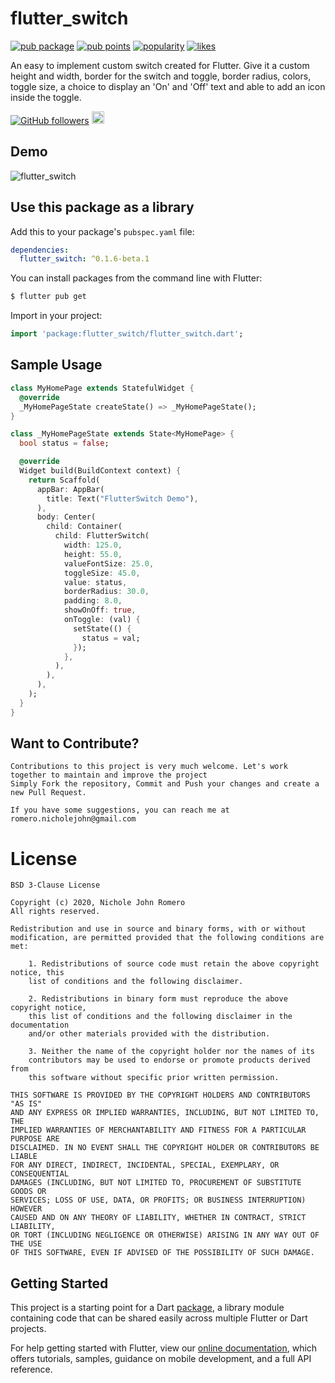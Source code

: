 # flutter_switch

[![pub package](https://img.shields.io/pub/v/flutter_switch.svg)](https://pub.dev/packages/flutter_switch) [![pub points](https://badges.bar/flutter_switch/pub%20points)](https://pub.dev/packages/flutter_switch/score) [![popularity](https://badges.bar/flutter_switch/popularity)](https://pub.dev/packages/flutter_switch/score) [![likes](https://badges.bar/flutter_switch/likes)](https://pub.dev/packages/flutter_switch/score)

An easy to implement custom switch created for Flutter. Give it a custom height and width, border for the switch and toggle, border radius, colors, toggle size, a choice to display an 'On' and 'Off' text and able to add an icon inside the toggle.

 [![GitHub followers](https://img.shields.io/github/followers/boringdeveloper.svg?style=social&label=Follow)](https://github.com/boringdeveloper)  <a href="https://www.linkedin.com/in/nichole-john-talban-romero/"><img src="https://image.flaticon.com/icons/svg/174/174857.svg" width="20"></a>

## Demo

 ![flutter_switch](https://media.giphy.com/media/Q5FEklNzESXNbHwZ40/giphy.gif) 


## Use this package as a library

Add this to your package's `pubspec.yaml` file:

```yaml
dependencies:
  flutter_switch: ^0.1.6-beta.1
```

You can install packages from the command line with Flutter:
```bash
$ flutter pub get
```

Import in your project:
```dart
import 'package:flutter_switch/flutter_switch.dart';
```

## Sample Usage
```dart
class MyHomePage extends StatefulWidget {
  @override
  _MyHomePageState createState() => _MyHomePageState();
}

class _MyHomePageState extends State<MyHomePage> {
  bool status = false;

  @override
  Widget build(BuildContext context) {
    return Scaffold(
      appBar: AppBar(
        title: Text("FlutterSwitch Demo"),
      ),
      body: Center(
        child: Container(
          child: FlutterSwitch(
            width: 125.0,
            height: 55.0,
            valueFontSize: 25.0,
            toggleSize: 45.0,
            value: status,
            borderRadius: 30.0,
            padding: 8.0,
            showOnOff: true,
            onToggle: (val) {
              setState(() {
                status = val;
              });
            },
          ),
        ),
      ),
    );
  }
}
```

## Want to Contribute?

    Contributions to this project is very much welcome. Let's work together to maintain and improve the project
    Simply Fork the repository, Commit and Push your changes and create a new Pull Request.

    If you have some suggestions, you can reach me at romero.nicholejohn@gmail.com

# License

    BSD 3-Clause License

    Copyright (c) 2020, Nichole John Romero
    All rights reserved.

    Redistribution and use in source and binary forms, with or without
    modification, are permitted provided that the following conditions are met:

        1. Redistributions of source code must retain the above copyright notice, this
        list of conditions and the following disclaimer.

        2. Redistributions in binary form must reproduce the above copyright notice,
        this list of conditions and the following disclaimer in the documentation
        and/or other materials provided with the distribution.

        3. Neither the name of the copyright holder nor the names of its
        contributors may be used to endorse or promote products derived from
        this software without specific prior written permission.

    THIS SOFTWARE IS PROVIDED BY THE COPYRIGHT HOLDERS AND CONTRIBUTORS "AS IS"
    AND ANY EXPRESS OR IMPLIED WARRANTIES, INCLUDING, BUT NOT LIMITED TO, THE
    IMPLIED WARRANTIES OF MERCHANTABILITY AND FITNESS FOR A PARTICULAR PURPOSE ARE
    DISCLAIMED. IN NO EVENT SHALL THE COPYRIGHT HOLDER OR CONTRIBUTORS BE LIABLE
    FOR ANY DIRECT, INDIRECT, INCIDENTAL, SPECIAL, EXEMPLARY, OR CONSEQUENTIAL
    DAMAGES (INCLUDING, BUT NOT LIMITED TO, PROCUREMENT OF SUBSTITUTE GOODS OR
    SERVICES; LOSS OF USE, DATA, OR PROFITS; OR BUSINESS INTERRUPTION) HOWEVER
    CAUSED AND ON ANY THEORY OF LIABILITY, WHETHER IN CONTRACT, STRICT LIABILITY,
    OR TORT (INCLUDING NEGLIGENCE OR OTHERWISE) ARISING IN ANY WAY OUT OF THE USE
    OF THIS SOFTWARE, EVEN IF ADVISED OF THE POSSIBILITY OF SUCH DAMAGE.

## Getting Started

This project is a starting point for a Dart
[package](https://flutter.dev/developing-packages/),
a library module containing code that can be shared easily across
multiple Flutter or Dart projects.

For help getting started with Flutter, view our 
[online documentation](https://flutter.dev/docs), which offers tutorials, 
samples, guidance on mobile development, and a full API reference.
